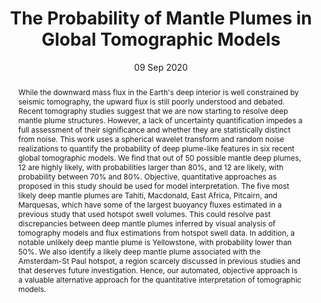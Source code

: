 ---
title: "The Probability of Mantle Plumes in Global Tomographic Models"

# Authors
# If you created a profile for a user (e.g. the default `admin` user), write the username (folder name) here 
# and it will be replaced with their full name and linked to their profile.
authors:
- A. Marignier
- A. M. G. Ferreira
- T. D. Kitching

# Author notes (optional)
author_notes: []

date: "09 Sep 2020"

# Publication type.
# Legend: 0 = Uncategorized; 1 = Conference paper; 2 = Journal article;
# 3 = Preprint / Working Paper; 4 = Report; 5 = Book; 6 = Book section;
# 7 = Thesis; 8 = Patent
publication_types: ["article-journal"]

# Publication name and optional abbreviated publication name.
publication: "*Geochemistry, Geophysics, Geosystems*"
publication_short: "*G3*"

abstract: While the downward mass flux in the Earth's deep interior is well constrained by seismic tomography, the upward flux is still poorly understood and debated. Recent tomography studies suggest that we are now starting to resolve deep mantle plume structures. However, a lack of uncertainty quantification impedes a full assessment of their significance and whether they are statistically distinct from noise. This work uses a spherical wavelet transform and random noise realizations to quantify the probability of deep plume-like features in six recent global tomographic models. We find that out of 50 possible mantle deep plumes, 12 are highly likely, with probabilities larger than 80%, and 12 are likely, with probability between 70% and 80%. Objective, quantitative approaches as proposed in this study should be used for model interpretation. The five most likely deep mantle plumes are Tahiti, Macdonald, East Africa, Pitcairn, and Marquesas, which have some of the largest buoyancy fluxes estimated in a previous study that used hotspot swell volumes. This could resolve past discrepancies between deep mantle plumes inferred by visual analysis of tomography models and flux estimations from hotspot swell data. In addition, a notable unlikely deep mantle plume is Yellowstone, with probability lower than 50%. We also identify a likely deep mantle plume associated with the Amsterdam-St Paul hotspot, a region scarcely discussed in previous studies and that deserves future investigation. Hence, our automated, objective approach is a valuable alternative approach for the quantitative interpretation of tomographic models.

tags: []

# Custom links (uncomment lines below)
links:
- name: URL
  url: https://agupubs.onlinelibrary.wiley.com/doi/10.1029/2020GC009276
  icon_pack: fas
  icon: globe
- name: DOI
  url: https://doi.org/10.1029/2020gc009276
  icon_pack: ai
  icon: doi
- name: Code
  url: https://github.com/auggiemarignier/TomoSNR
  icon_pack: fab
  icon: github
---